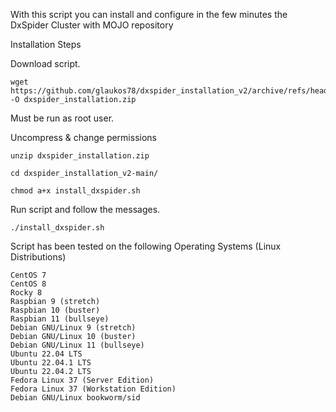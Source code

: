 With this script you can install and configure in the few minutes the DxSpider Cluster with MOJO repository

Installation Steps

Download script.

    wget https://github.com/glaukos78/dxspider_installation_v2/archive/refs/heads/main.zip -O dxspider_installation.zip

Must be run as root user.

Uncompress & change permissions

    unzip dxspider_installation.zip

    cd dxspider_installation_v2-main/

    chmod a+x install_dxspider.sh

Run script and follow the messages.

    ./install_dxspider.sh

Script has been tested on the following Operating Systems (Linux Distributions)

    CentOS 7
    CentOS 8
    Rocky 8
    Raspbian 9 (stretch)
    Raspbian 10 (buster)
    Raspbian 11 (bullseye)
    Debian GNU/Linux 9 (stretch)
    Debian GNU/Linux 10 (buster)
    Debian GNU/Linux 11 (bullseye)
    Ubuntu 22.04 LTS
    Ubuntu 22.04.1 LTS
    Ubuntu 22.04.2 LTS
    Fedora Linux 37 (Server Edition)
    Fedora Linux 37 (Workstation Edition)
    Debian GNU/Linux bookworm/sid
